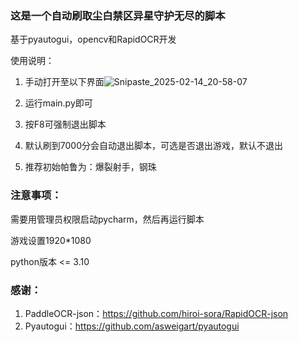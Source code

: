 ### 这是一个自动刷取尘白禁区异星守护无尽的脚本

基于pyautogui，opencv和RapidOCR开发

使用说明：
1. 手动打开至以下界面![Snipaste_2025-02-14_20-58-07](https://gitee.com/git1677967754/picture/raw/master/img/202502151147356.jpeg)

2. 运行main.py即可

3. 按F8可强制退出脚本

4. 默认刷到7000分会自动退出脚本，可选是否退出游戏，默认不退出

5. 推荐初始帕鲁为：爆裂射手，钢珠

   

### 注意事项：

需要用管理员权限启动pycharm，然后再运行脚本

游戏设置1920*1080

python版本 <= 3.10

### 感谢：
1. PaddleOCR-json：https://github.com/hiroi-sora/RapidOCR-json
2. Pyautogui：https://github.com/asweigart/pyautogui
